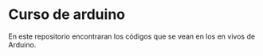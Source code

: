 # Curso de arduino

En este repositorio encontraran los códigos que se vean en los en vivos de Arduino.
